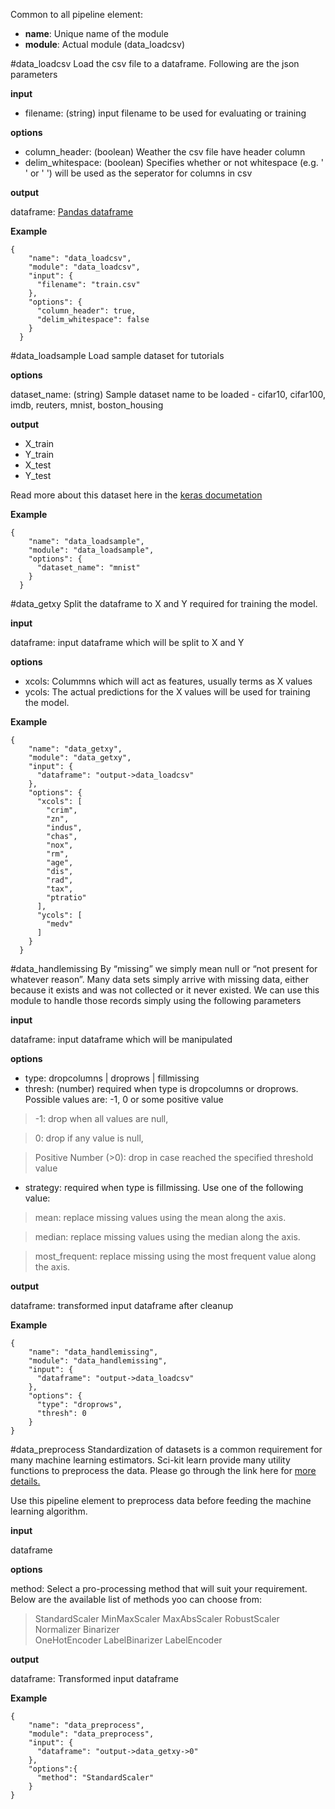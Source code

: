 Common to all pipeline element:

* **name**: Unique name of the module
* **module**: Actual module (data_loadcsv)

#data_loadcsv
Load the csv file to a dataframe. Following are the json parameters

**input**
* filename: (string) input filename to be used for evaluating or training

**options**
* column_header: (boolean) Weather the csv file have header column
* delim_whitespace: (boolean) Specifies whether or not whitespace (e.g. ' ' or '    ') will be used as the seperator for columns in csv

**output**

dataframe: [Pandas dataframe](https://pandas.pydata.org/pandas-docs/stable/generated/pandas.DataFrame.html)

**Example**
```
{
    "name": "data_loadcsv",
    "module": "data_loadcsv",
    "input": {
      "filename": "train.csv"
    },
    "options": {
      "column_header": true,
      "delim_whitespace": false
    }
  }
```

#data_loadsample
Load sample dataset for tutorials

**options**

dataset_name: (string) Sample dataset name to be loaded - cifar10, cifar100, imdb, reuters, mnist, boston_housing

**output**
* X_train
* Y_train
* X_test
* Y_test

Read more about this dataset here in the [keras documetation](https://keras.io/datasets/)

**Example**
```
{
    "name": "data_loadsample",
    "module": "data_loadsample",
    "options": {
      "dataset_name": "mnist"
    }
  }
```

#data_getxy
Split the dataframe to X and Y required for training the model.

**input**

dataframe: input dataframe which will be split to X and Y

**options**
* xcols: Colummns which will act as features, usually terms as X values
* ycols: The actual predictions for the X values will be used for training the model.

**Example**
```
{
    "name": "data_getxy",
    "module": "data_getxy",
    "input": {
      "dataframe": "output->data_loadcsv"
    },
    "options": {
      "xcols": [
        "crim",
        "zn",
        "indus",
        "chas",
        "nox",
        "rm",
        "age",
        "dis",
        "rad",
        "tax",
        "ptratio"
      ],
      "ycols": [
        "medv"
      ]
    }
  }
```

#data_handlemissing
By “missing” we simply mean null or “not present for whatever reason”. Many data sets simply arrive with missing data, either because it exists and was not collected or it never existed.
We can use this module to handle those records simply using the following parameters

**input**

dataframe: input dataframe which will be manipulated

**options**

* type: dropcolumns | droprows | fillmissing
* thresh: (number) required when type is dropcolumns or droprows. Possible values are: -1, 0 or some positive value

> -1: drop when all values are null, 

> 0: drop if any value is null, 

> Positive Number (>0): drop in case reached the specified threshold value 


* strategy: required when type is fillmissing. Use one of the following value:

> mean: replace missing values using the mean along the axis.

> median: replace missing values using the median along the axis.

> most_frequent: replace missing using the most frequent value along the axis.

**output**

dataframe: transformed input dataframe after cleanup
 
**Example**
```
{
    "name": "data_handlemissing",
    "module": "data_handlemissing",
    "input": {
      "dataframe": "output->data_loadcsv"
    },
    "options": {
      "type": "droprows",
      "thresh": 0
    }
}
```

 #data_preprocess
Standardization of datasets is a common requirement for many machine learning estimators. Sci-kit learn provide many utility functions to preprocess the data. Please go through the link here for [more details.](http://scikit-learn.org/stable/modules/preprocessing.html)

Use this pipeline element to preprocess data before feeding the machine learning algorithm.

**input**

dataframe

**options**

method: Select a pro-processing method that will suit your requirement. Below are the available list of methods yoo can choose from:

> StandardScaler
> MinMaxScaler
> MaxAbsScaler
> RobustScaler
> Normalizer
> Binarizer  
> OneHotEncoder
> LabelBinarizer
> LabelEncoder

**output**

dataframe: Transformed input dataframe

**Example**
```
{
    "name": "data_preprocess",
    "module": "data_preprocess",
    "input": {
      "dataframe": "output->data_getxy->0"
    },
    "options":{
      "method": "StandardScaler"
    }
}
```